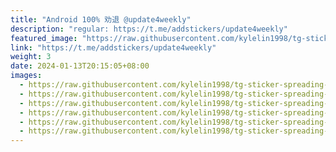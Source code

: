 ```yaml
---
title: "Android 100% 劝退 @update4weekly"
description: "regular: https://t.me/addstickers/update4weekly"
featured_image: "https://raw.githubusercontent.com/kylelin1998/tg-sticker-spreading-worldwide-images/main/img/003bbcf0-fad1-45cc-80a0-4d136e204864.jpg"
link: "https://t.me/addstickers/update4weekly"
weight: 3
date: 2024-01-13T20:15:05+08:00
images:
  - https://raw.githubusercontent.com/kylelin1998/tg-sticker-spreading-worldwide-images/main/img/003bbcf0-fad1-45cc-80a0-4d136e204864.jpg
  - https://raw.githubusercontent.com/kylelin1998/tg-sticker-spreading-worldwide-images/main/img/7ca1fcb0-4d43-4814-a1b0-3bbe7de774b6.jpg
  - https://raw.githubusercontent.com/kylelin1998/tg-sticker-spreading-worldwide-images/main/img/a1371fcd-ed9c-4093-97a0-7fac69176419.jpg
  - https://raw.githubusercontent.com/kylelin1998/tg-sticker-spreading-worldwide-images/main/img/8d6651d5-8615-4cf5-a1ed-6fdca88294b4.jpg
  - https://raw.githubusercontent.com/kylelin1998/tg-sticker-spreading-worldwide-images/main/img/0a9ea37a-0f7f-42ac-965a-36ef5e7a7dbf.jpg
  - https://raw.githubusercontent.com/kylelin1998/tg-sticker-spreading-worldwide-images/main/img/62139ba3-1732-4382-ab7c-7b1c83e2b23a.jpg
---
```

